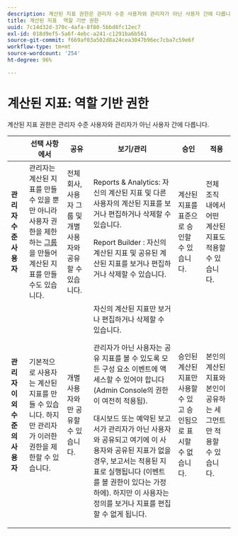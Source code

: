 ```yaml
---
description: 계산된 지표 권한은 관리자 수준 사용자와 관리자가 아닌 사용자 간에 다릅니다.
title: 계산된 지표  역할 기반 권한
uuid: 7c14d32d-370c-4afa-8f80-5bbd8fc12ec7
exl-id: 018d9ef5-5a6f-4ebc-a241-c1291ba6b561
source-git-commit: f669af03a502d8a24cea3047b96ec7cba7c59e6f
workflow-type: tm+mt
source-wordcount: '254'
ht-degree: 96%

---
```


# 계산된 지표: 역할 기반 권한

계산된 지표 권한은 관리자 수준 사용자와 관리자가 아닌 사용자 간에 다릅니다.

<table id="table_13F72FD90C964B86BD4B51E6F51ED292"> 
 <thead> 
  <tr> 
   <th colname="col1" class="entry"> </th> 
   <th colname="col02" class="entry"> 선택 사항에서 </th> 
   <th colname="col2" class="entry"> 공유 </th> 
   <th colname="col3" class="entry"> 보기/관리 </th> 
   <th colname="col4" class="entry"> 승인 </th> 
   <th colname="col5" class="entry"> 적용 </th> 
  </tr> 
 </thead>
 <tbody> 
  <tr> 
   <td colname="col1"> <b>관리자 수준 사용자</b> </td> 
   <td colname="col02"> 관리자는 계산된 지표를 만들 수 있을 뿐만 아니라 사용자 권한을 제한하는 <a href="https://experienceleague.adobe.com/docs/analytics/admin/user-product-management/user-groups/groups.html"  >그룹</a>을 만들어 계산된 지표를 만들 수도 있습니다. </td> 
   <td colname="col2"> 전체 회사, 사용자 그룹 및 개별 사용자와 공유할 수 있습니다. </td> 
   <td colname="col3"> <span class="keyword"> Reports &amp; Analytics</span>: 자신의 계산된 지표 및 다른 사용자의 계산된 지표를 보거나 편집하거나 삭제할 수 있습니다. <p> <span class="keyword"> Report Builder </span>: 자신의 계산된 지표 및 공유된 계산된 지표를 보거나 편집하거나 삭제할 수 있습니다. </p> </td> 
   <td colname="col4"> 계산된 지표를 표준으로 승인할 수 있습니다. </td> 
   <td colname="col5"> 전체 조직 내에서 어떤 계산된 지표도 적용할 수 있습니다. </td> 
  </tr> 
  <tr> 
   <td colname="col1"> <b>관리자 이외 수준의 사용자</b> </td> 
   <td colname="col02"> 기본적으로 사용자는 계산된 지표를 만들 수 있습니다. 하지만 관리자가 이러한 권한을 제한할 수 있습니다. </td> 
   <td colname="col2"> 개별 사용자와만 공유할 수 있습니다. </td> 
   <td colname="col3"> 자신의 계산된 지표만 보거나 편집하거나 삭제할 수 있습니다. <p>관리자가 아닌 사용자는 공유 지표를 볼 수 있도록 모든 구성 요소 이벤트에 액세스할 수 있어야 합니다 (Admin Console의 권한이 여전히 적용됨). </p> <p>대시보드 또는 예약된 보고서가 관리자가 아닌 사용자와 공유되고 여기에 이 사용자와 공유된 지표가 없을 경우, 보고서는 적용된 지표로 실행됩니다 (이벤트를 볼 권한이 있다는 가정 하에). 하지만 이 사용자는 정의를 보거나 지표를 편집할 수 없게 됩니다. </p> </td> 
   <td colname="col4"> 승인된 계산된 지표만 사용할 수 있고 승인됨으로 표시할 수 없습니다. </td> 
   <td colname="col5"> 본인의 계산된 지표와 본인이 공유하는 세그먼트만 적용할 수 있습니다. </td> 
  </tr> 
 </tbody> 
</table>
